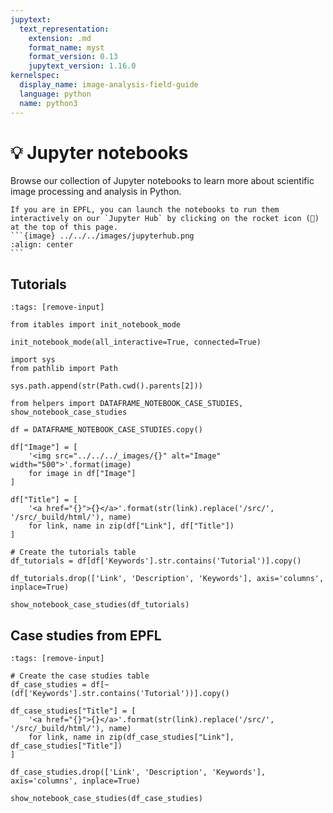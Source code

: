 ```yaml
---
jupytext:
  text_representation:
    extension: .md
    format_name: myst
    format_version: 0.13
    jupytext_version: 1.16.0
kernelspec:
  display_name: image-analysis-field-guide
  language: python
  name: python3
---
```

# 💡 Jupyter notebooks

Browse our collection of Jupyter notebooks to learn more about scientific image processing and analysis in Python.

````{admonition} Launch the notebooks
If you are in EPFL, you can launch the notebooks to run them interactively on our `Jupyter Hub` by clicking on the rocket icon (🚀) at the top of this page.
```{image} ../../../images/jupyterhub.png
:align: center
```
````

## Tutorials

```{code-cell} ipython3
:tags: [remove-input]

from itables import init_notebook_mode

init_notebook_mode(all_interactive=True, connected=True)

import sys
from pathlib import Path

sys.path.append(str(Path.cwd().parents[2]))

from helpers import DATAFRAME_NOTEBOOK_CASE_STUDIES, show_notebook_case_studies

df = DATAFRAME_NOTEBOOK_CASE_STUDIES.copy()

df["Image"] = [
    '<img src="../../../_images/{}" alt="Image" width="500">'.format(image)
    for image in df["Image"]
]

df["Title"] = [
    '<a href="{}">{}</a>'.format(str(link).replace('/src/', '/src/_build/html/'), name)
    for link, name in zip(df["Link"], df["Title"])
]

# Create the tutorials table
df_tutorials = df[df['Keywords'].str.contains('Tutorial')].copy()

df_tutorials.drop(['Link', 'Description', 'Keywords'], axis='columns', inplace=True)

show_notebook_case_studies(df_tutorials)
```

## Case studies from EPFL

```{code-cell} ipython3
:tags: [remove-input]

# Create the case studies table
df_case_studies = df[~(df['Keywords'].str.contains('Tutorial'))].copy()

df_case_studies["Title"] = [
    '<a href="{}">{}</a>'.format(str(link).replace('/src/', '/src/_build/html/'), name)
    for link, name in zip(df_case_studies["Link"], df_case_studies["Title"])
]

df_case_studies.drop(['Link', 'Description', 'Keywords'], axis='columns', inplace=True)

show_notebook_case_studies(df_case_studies)
```